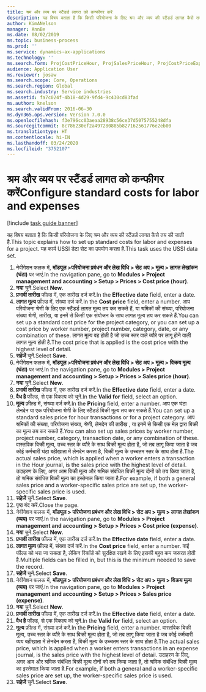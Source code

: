 ```yaml
---
title: श्रम और व्यय पर स्टैंडर्ड लागत को कन्फीगर करें
description: यह विषय बताता है कि किसी परियोजना के लिए श्रम और व्यय की स्टैंडर्ड लागत कैसे तय की जाती है.
author: KimANelson
manager: AnnBe
ms.date: 08/02/2019
ms.topic: business-process
ms.prod: ''
ms.service: dynamics-ax-applications
ms.technology: ''
ms.search.form: ProjCostPriceHour, ProjSalesPriceHour, ProjCostPriceExpense, ProjSalesPriceCost
audience: Application User
ms.reviewer: josaw
ms.search.scope: Core, Operations
ms.search.region: Global
ms.search.industry: Service industries
ms.assetid: fa7c024f-4b18-4d29-9fd4-9c430cd83fad
ms.author: knelson
ms.search.validFrom: 2016-06-30
ms.dyn365.ops.version: Version 7.0.0
ms.openlocfilehash: f3e796cc03aeaa28938c56ce37d5075755248dfa
ms.sourcegitcommit: 8c786230ef2a497280885b827162561776e2eb00
ms.translationtype: HT
ms.contentlocale: hi-IN
ms.lasthandoff: 03/24/2020
ms.locfileid: "3752107"
---
```

# <a name="configure-standard-costs-for-labor-and-expenses"></a><span data-ttu-id="79bbd-103">श्रम और व्यय पर स्टैंडर्ड लागत को कन्फीगर करें</span><span class="sxs-lookup"><span data-stu-id="79bbd-103">Configure standard costs for labor and expenses</span></span>

[!include [task guide banner](../../includes/task-guide-banner.md)]

<span data-ttu-id="79bbd-104">यह विषय बताता है कि किसी परियोजना के लिए श्रम और व्यय की स्टैंडर्ड लागत कैसे तय की जाती है.</span><span class="sxs-lookup"><span data-stu-id="79bbd-104">This topic explains how to set up standard costs for labor and expenses for a project.</span></span> <span data-ttu-id="79bbd-105">यह कार्य USSI डेटा सेट का उपयोग करता है.</span><span class="sxs-lookup"><span data-stu-id="79bbd-105">This task uses the USSI data set.</span></span>

1. <span data-ttu-id="79bbd-106">नेवीगेशन फलक में, **मॉड्यूल >परियोजना प्रबंधन और लेख विधि > सेट अप > मूल्य > लागत लेखांकन (घंटा)** पर जाएं.</span><span class="sxs-lookup"><span data-stu-id="79bbd-106">In the navigation pane, go to **Modules > Project management and accounting > Setup > Prices > Cost price (hour)**.</span></span>
2. <span data-ttu-id="79bbd-107">**नया** चुनें.</span><span class="sxs-lookup"><span data-stu-id="79bbd-107">Select **New**.</span></span>
3. <span data-ttu-id="79bbd-108">**प्रभावी तारीख** फील्ड में, एक तारीख दर्ज करें.</span><span class="sxs-lookup"><span data-stu-id="79bbd-108">In the **Effective date** field, enter a date.</span></span>
4. <span data-ttu-id="79bbd-109">**लागत मूल्य** फ़ील्ड में, संख्या दर्ज करें.</span><span class="sxs-lookup"><span data-stu-id="79bbd-109">In the **Cost price** field, enter a number.</span></span> <span data-ttu-id="79bbd-110">आप परियोजना श्रेणी के लिए एक स्टैंडर्ड लागत मूल्य तय कर सकते हैं, या श्रमिकों की संख्या, परियोजना संख्या श्रेणी, तारीख, या इनमें से किसी एक संयोजन के साथ लागत मूल्य तय कर सकते हैं.</span><span class="sxs-lookup"><span data-stu-id="79bbd-110">You can set up a standard cost price for the project category, or you can set up a cost price by worker number, project number, category, date, or any combination of these.</span></span> <span data-ttu-id="79bbd-111">लागत मूल्य वह होती है जो उच्च स्तर वाले ब्यौरे पर लागू होने वाली लागत मूल्य होती है.</span><span class="sxs-lookup"><span data-stu-id="79bbd-111">The cost price that is applied is the cost price with the highest level of detail.</span></span>  
5. <span data-ttu-id="79bbd-112">**सहेजें** चुनें.</span><span class="sxs-lookup"><span data-stu-id="79bbd-112">Select **Save**.</span></span>
6. <span data-ttu-id="79bbd-113">नेवीगेशन फलक में, **मॉड्यूल >परियोजना प्रबंधन और लेख विधि > सेट अप > मूल्य > विक्रय मूल्य (घंटा)** पर जाएं.</span><span class="sxs-lookup"><span data-stu-id="79bbd-113">In the navigation pane, go to **Modules > Project management and accounting > Setup > Prices > Sales price (hour)**.</span></span>
7. <span data-ttu-id="79bbd-114">**नया** चुनें.</span><span class="sxs-lookup"><span data-stu-id="79bbd-114">Select **New**.</span></span>
8. <span data-ttu-id="79bbd-115">**प्रभावी तारीख** फील्ड में, एक तारीख दर्ज करें.</span><span class="sxs-lookup"><span data-stu-id="79bbd-115">In the **Effective date** field, enter a date.</span></span>
9. <span data-ttu-id="79bbd-116">**वैध है** फील्ड, से एक विकल्प को चुनें.</span><span class="sxs-lookup"><span data-stu-id="79bbd-116">In the **Valid for** field, select an option.</span></span>
10. <span data-ttu-id="79bbd-117">**मूल्य** फ़ील्ड में, संख्या दर्ज करें.</span><span class="sxs-lookup"><span data-stu-id="79bbd-117">In the **Pricing** field, enter a number.</span></span> <span data-ttu-id="79bbd-118">आप एक घंटा लेनदेन या एक परियोजना श्रेणी के लिए स्टैंडर्ड बिक्री मूल्य तय कर सकते हैं.</span><span class="sxs-lookup"><span data-stu-id="79bbd-118">You can set up a standard sales price for hour transactions or for a project category.</span></span> <span data-ttu-id="79bbd-119">आप श्रमिकों की संख्या, परियोजना संख्या, श्रेणी, लेनदेन की तारीख , या इनमें से किसी एक मेल द्वारा बिक्री का मूल्य तय कर सकते हैं.</span><span class="sxs-lookup"><span data-stu-id="79bbd-119">You can also set up sales prices by worker number, project number, category, transaction date, or any combination of these.</span></span> <span data-ttu-id="79bbd-120">वास्तविक बिक्री मूल्य, उच्च स्तर के ब्यौरे के साथ बिक्री मूल्य होता है, जो तब लागू किया जाता है जब कोई कर्मचारी घंटा बहीखाता में लेनदेन करता है, बिक्री मूल्य के उच्चतम स्तर के साथ होता है.</span><span class="sxs-lookup"><span data-stu-id="79bbd-120">The actual sales price, which is applied when a worker enters a transaction in the Hour journal, is the sales price with the highest level of detail.</span></span> <span data-ttu-id="79bbd-121">उदाहरण के लिए, अगर आम बिक्री मूल्य और श्रमिक संबंधित बिक्री मूल्य दोनों को तय किया जाता है, तो श्रमिक संबंधित बिक्री मूल्य का इस्तेमाल किया जाता है.</span><span class="sxs-lookup"><span data-stu-id="79bbd-121">For example, if both a general sales price and a worker-specific sales price are set up, the worker-specific sales price is used.</span></span>  
11. <span data-ttu-id="79bbd-122">**सहेजें** चुनें.</span><span class="sxs-lookup"><span data-stu-id="79bbd-122">Select **Save**.</span></span>
12. <span data-ttu-id="79bbd-123">पृष्ठ बंद करें.</span><span class="sxs-lookup"><span data-stu-id="79bbd-123">Close the page.</span></span>
13. <span data-ttu-id="79bbd-124">नेवीगेशन फलक में, **मॉड्यूल > परियोजना प्रबंधन और लेख विधि > सेट अप > मूल्य > लागत लेखांकन (व्यय)** पर जाएं.</span><span class="sxs-lookup"><span data-stu-id="79bbd-124">In the navigation pane, go to **Modules > Project management and accounting > Setup > Prices > Cost price (expense)**.</span></span>
14. <span data-ttu-id="79bbd-125">**नया** चुनें.</span><span class="sxs-lookup"><span data-stu-id="79bbd-125">Select **New**.</span></span>
15. <span data-ttu-id="79bbd-126">**प्रभावी तारीख** फील्ड में, एक तारीख दर्ज करें.</span><span class="sxs-lookup"><span data-stu-id="79bbd-126">In the **Effective date** field, enter a date.</span></span>
16. <span data-ttu-id="79bbd-127">**लागत मूल्य** फ़ील्ड में, संख्या दर्ज करें.</span><span class="sxs-lookup"><span data-stu-id="79bbd-127">In the **Cost price** field, enter a number.</span></span> <span data-ttu-id="79bbd-128">कई फील्ड को भरा जा सकता है, लेकिन रिकॉर्ड को सुरक्षित रखने के लिए इसकी बहुत कम जरूरत होती है.</span><span class="sxs-lookup"><span data-stu-id="79bbd-128">Multiple fields can be filled in, but this is the minimum needed to save the record.</span></span>  
17. <span data-ttu-id="79bbd-129">**सहेजें** चुनें.</span><span class="sxs-lookup"><span data-stu-id="79bbd-129">Select **Save**.</span></span>
18. <span data-ttu-id="79bbd-130">नेवीगेशन फलक में, **मॉड्यूल > परियोजना प्रबंधन और लेख विधि > सेट अप > मूल्य > विक्रय मूल्य (व्यय)** पर जाएं.</span><span class="sxs-lookup"><span data-stu-id="79bbd-130">In the navigation pane, go to **Modules > Project management and accounting > Setup > Prices > Sales price (expense)**.</span></span>
19. <span data-ttu-id="79bbd-131">**नया** चुनें.</span><span class="sxs-lookup"><span data-stu-id="79bbd-131">Select **New**.</span></span>
20. <span data-ttu-id="79bbd-132">**प्रभावी तारीख** फील्ड में, एक तारीख दर्ज करें.</span><span class="sxs-lookup"><span data-stu-id="79bbd-132">In the **Effective date** field, enter a date.</span></span>
21. <span data-ttu-id="79bbd-133">**वैध है** फील्ड, से एक विकल्प को चुनें.</span><span class="sxs-lookup"><span data-stu-id="79bbd-133">In the **Valid for** field, select an option.</span></span>
22. <span data-ttu-id="79bbd-134">**मूल्य** फ़ील्ड में, संख्या दर्ज करें.</span><span class="sxs-lookup"><span data-stu-id="79bbd-134">In the **Pricing** field, enter a number.</span></span> <span data-ttu-id="79bbd-135">वास्तविक बिक्री मूल्य, उच्च स्तर के ब्यौरे के साथ बिक्री मूल्य होता है, जो तब लागू किया जाता है जब कोई कर्मचारी व्यय बहीखाता में लेनदेन करता है, बिक्री मूल्य के उच्चतम स्तर के साथ होता है.</span><span class="sxs-lookup"><span data-stu-id="79bbd-135">The actual sales price, which is applied when a worker enters transactions in an expense journal, is the sales price with the highest level of detail.</span></span> <span data-ttu-id="79bbd-136">उदाहरण के लिए, अगर आम और श्रमिक संबंधित बिक्री मूल्य दोनों को तय किया जाता है, तो श्रमिक संबंधित बिक्री मूल्य का इस्तेमाल किया जाता है.</span><span class="sxs-lookup"><span data-stu-id="79bbd-136">For example, if both a general and a worker-specific sales price are set up, the worker-specific sales price is used.</span></span>  
23. <span data-ttu-id="79bbd-137">**सहेजें** चुनें.</span><span class="sxs-lookup"><span data-stu-id="79bbd-137">Select **Save**.</span></span>

